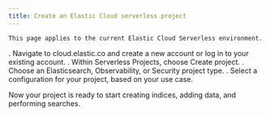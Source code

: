 ```yaml
---
title: Create an Elastic Cloud serverless project
---
```


```{note}
This page applies to the current Elastic Cloud Serverless environment.
```

. Navigate to cloud.elastic.co and create a new account or log in to your existing account.
. Within Serverless Projects, choose Create project.
. Choose an Elasticsearch, Observability, or Security project type.
. Select a configuration for your project, based on your use case.

Now your project is ready to start creating indices, adding data, and performing searches.